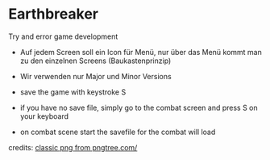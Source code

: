 # Earthbreaker
Try and error game development


- Auf jedem Screen soll ein Icon für Menü, nur über das Menü kommt man zu den einzelnen Screens (Baukastenprinzip)
- Wir verwenden nur Major und Minor Versions

- save the game with keystroke S
- if you have no save file, simply go to the combat screen and press S on your keyboard
- on combat scene start the savefile for the combat will load

credits:
<a href='https://pngtree.com/so/classic'>classic png from pngtree.com/</a>

